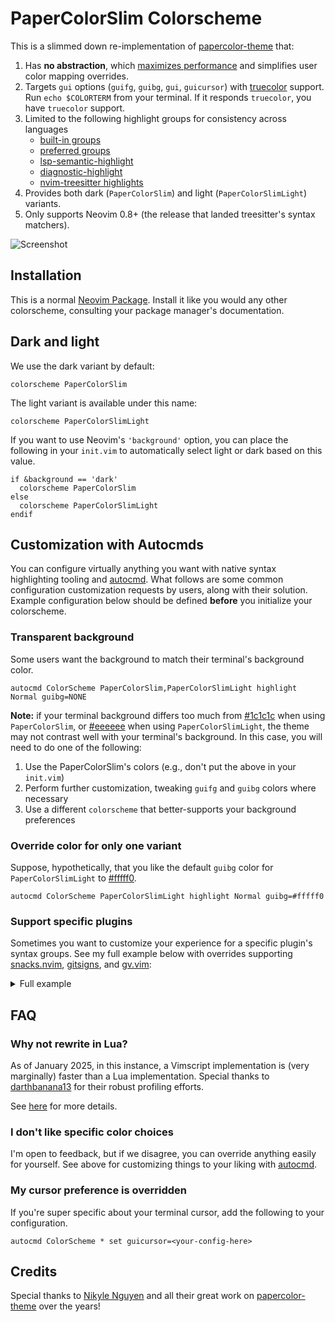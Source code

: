 # PaperColorSlim Colorscheme

This is a slimmed down re-implementation of [papercolor-theme] that:

1. Has **no abstraction**, which [maximizes performance] and simplifies user color mapping overrides.
2. Targets `gui` options (`guifg`, `guibg`, `gui`, `guicursor`) with [truecolor] support. Run `echo $COLORTERM` from your terminal. If it responds `truecolor`, you have `truecolor` support.
3. Limited to the following highlight groups for consistency across languages
   - [built-in groups]
   - [preferred groups]
   - [lsp-semantic-highlight]
   - [diagnostic-highlight]
   - [nvim-treesitter highlights]
4. Provides both dark (`PaperColorSlim`) and light (`PaperColorSlimLight`) variants.
5. Only supports Neovim 0.8+ (the release that landed treesitter's syntax matchers).

![Screenshot](./img/screenshot.png)

## Installation

This is a normal [Neovim Package]. Install it like you would any other colorscheme, consulting your package manager's documentation.

## Dark and light

We use the dark variant by default:

```vim
colorscheme PaperColorSlim
```

The light variant is available under this name:

```vim
colorscheme PaperColorSlimLight
```

If you want to use Neovim's `'background'` option, you can place the following in your `init.vim` to automatically select light or dark based on this value.

```vim
if &background == 'dark'
  colorscheme PaperColorSlim
else
  colorscheme PaperColorSlimLight
endif
```

## Customization with Autocmds

You can configure virtually anything you want with native syntax highlighting tooling and [autocmd]. What follows are some common configuration customization requests by users, along with their solution. Example configuration below should be defined **before** you initialize your colorscheme.

### Transparent background

Some users want the background to match their terminal's background color.

```vim
autocmd ColorScheme PaperColorSlim,PaperColorSlimLight highlight Normal guibg=NONE
```

**Note:** if your terminal background differs too much from [#1c1c1c](https://www.color-hex.com/color/1c1c1c) when using `PaperColorSlim`, or [#eeeeee](https://www.color-hex.com/color/eeeeee) when using `PaperColorSlimLight`, the theme may not contrast well with your terminal's background. In this case, you will need to do one of the following:

1. Use the PaperColorSlim's colors (e.g., don't put the above in your `init.vim`)
2. Perform further customization, tweaking `guifg` and `guibg` colors where necessary
3. Use a different `colorscheme` that better-supports your background preferences

### Override color for only one variant

Suppose, hypothetically, that you like the default `guibg` color for `PaperColorSlimLight` to [#fffff0](https://www.color-hex.com/color/fffff0).

```vim
autocmd ColorScheme PaperColorSlimLight highlight Normal guibg=#fffff0
```

### Support specific plugins

Sometimes you want to customize your experience for a specific plugin's syntax groups. See my full example below with overrides supporting [snacks.nvim], [gitsigns], and [gv.vim]:

<details>
<summary>Full example</summary>
<br>

```vim
function s:papercolor_slim_linking()
  highlight link @aicomment DiagnosticInfo
  highlight link SnacksPicker Normal
  highlight link SnacksPickerBorder Normal
  highlight link SnacksPickerInputBorder Normal
  highlight link SnacksPickerPathHidden SnacksPickerFile
  highlight link SnacksPickerPathIgnored SnacksPickerFile
  highlight link SnacksPickerListCursorLine CursorLine
  highlight link diffAdded DiffAdd
  highlight link diffRemoved DiffDelete

  " Regular Git signs
  highlight link GitSignsAdd          DiffAdd
  highlight link GitSignsChange       DiffChange
  highlight link GitSignsDelete       DiffDelete
  highlight link GitSignsChangedelete GitSignsChange
  highlight link GitSignsTopdelete    GitSignsDelete
  highlight link GitSignsUntracked    GitSignsAdd

  " Number column highlights
  highlight link GitSignsAddNr          DiffAdd
  highlight link GitSignsChangeNr       DiffChange
  highlight link GitSignsDeleteNr       DiffDelete
  highlight link GitSignsChangedeleteNr GitSignsChangeNr
  highlight link GitSignsTopdeleteNr    GitSignsDeleteNr
  highlight link GitSignsUntrackedNr    GitSignsAddNr

  " Line highlights
  highlight link GitSignsAddLn          DiffAdd
  highlight link GitSignsChangeLn       DiffChange
  highlight link GitSignsChangedeleteLn GitSignsChangeLn
  highlight link GitSignsUntrackedLn    GitSignsAddLn

  " Cursor line highlights
  highlight link GitSignsAddCul          GitSignsAdd
  highlight link GitSignsChangeCul       GitSignsChange
  highlight link GitSignsDeleteCul       GitSignsDelete
  highlight link GitSignsChangedeleteCul GitSignsChangeCul
  highlight link GitSignsTopdeleteCul    GitSignsDeleteCul
  highlight link GitSignsUntrackedCul    GitSignsAddCul

  " Staged Git signs
  highlight link GitSignsStagedAdd          GitSignsAdd
  highlight link GitSignsStagedChange       GitSignsChange
  highlight link GitSignsStagedDelete       GitSignsDelete
  highlight link GitSignsStagedChangedelete GitSignsStagedChange
  highlight link GitSignsStagedTopdelete    GitSignsStagedDelete
  highlight link GitSignsStagedUntracked    GitSignsStagedAdd

  " Staged number column highlights
  highlight link GitSignsStagedAddNr          GitSignsAddNr
  highlight link GitSignsStagedChangeNr       GitSignsChangeNr
  highlight link GitSignsStagedDeleteNr       GitSignsDeleteNr
  highlight link GitSignsStagedChangedeleteNr GitSignsStagedChangeNr
  highlight link GitSignsStagedTopdeleteNr    GitSignsStagedDeleteNr
  highlight link GitSignsStagedUntrackedNr    GitSignsStagedAddNr

  " Staged line highlights
  highlight link GitSignsStagedAddLn          GitSignsAddLn
  highlight link GitSignsStagedChangeLn       GitSignsChangeLn
  highlight link GitSignsStagedChangedeleteLn GitSignsStagedChangeLn
  highlight link GitSignsStagedUntrackedLn    GitSignsStagedAddLn

  " Staged cursor line highlights
  highlight link GitSignsStagedAddCul          GitSignsAddCul
  highlight link GitSignsStagedChangeCul       GitSignsChangeCul
  highlight link GitSignsStagedDeleteCul       GitSignsDeleteCul
  highlight link GitSignsStagedChangedeleteCul GitSignsStagedChangeCul
  highlight link GitSignsStagedTopdeleteCul    GitSignsStagedDeleteCul
  highlight link GitSignsStagedUntrackedCul    GitSignsStagedAddCul

  " Preview highlights
  highlight link GitSignsAddPreview      DiffAdd
  highlight link GitSignsDeletePreview   DiffDelete
  highlight link GitSignsCurrentLineBlame NonText

  " Inline highlights (using your custom links)
  highlight link GitSignsAddInline       GitSignsAdd
  highlight link GitSignsChangeInline    GitSignsChange
  highlight link GitSignsDeleteInline    GitSignsDelete
  highlight link GitSignsAddLnInline     GitSignsAddInline
  highlight link GitSignsChangeLnInline  GitSignsChangeInline
  highlight link GitSignsDeleteLnInline  GitSignsDeleteInline

  " Virtual line highlights
  highlight link GitSignsDeleteVirtLn       DiffDelete
  highlight link GitSignsDeleteVirtLnInLine GitSignsDeleteLnInline
  highlight link GitSignsVirtLnum           GitSignsDeleteVirtLn
endfunction

augroup colorscheme_overrides_custom
  autocmd!
  autocmd ColorScheme PaperColorSlim,PaperColorSlimLight call s:papercolor_slim_linking()
  autocmd TextYankPost * silent! lua vim.highlight.on_yank({higroup="VisualNOS", timeout=200})
augroup end
```

</details>

## FAQ

### Why not rewrite in Lua?

As of January 2025, in this instance, a Vimscript implementation is (very marginally) faster than a Lua implementation. Special thanks to [darthbanana13] for their robust profiling efforts.

See [here](https://github.com/pappasam/papercolor-theme-slim/issues/8) for more details.

### I don't like specific color choices

I'm open to feedback, but if we disagree, you can override anything easily for yourself. See above for customizing things to your liking with [autocmd].

### My cursor preference is overridden

If you're super specific about your terminal cursor, add the following to your configuration.

```vim
autocmd ColorScheme * set guicursor=<your-config-here>
```

## Credits

Special thanks to [Nikyle Nguyen] and all their great work on [papercolor-theme] over the years!

[Neovim Package]: https://neovim.io/doc/user/usr_05.html#_adding-a-package
[Nikyle Nguyen]: https://github.com/NLKNguyen
[built-in groups]: https://neovim.io/doc/user/syntax.html#highlight-default
[darthbanana13]: https://github.com/darthbanana13
[diagnostic-highlight]: https://neovim.io/doc/user/diagnostic.html#_highlights
[gitsigns]: https://github.com/lewis6991/gitsigns.nvim
[gv.vim]: https://github.com/junegunn/gv.vim
[lsp-semantic-highlight]: https://neovim.io/doc/user/lsp.html#_lsp-semantic-highlights
[maximizes performance]: https://www.reddit.com/r/vim/comments/gc05k1/why_are_colorschemes_so_slow_to_load/
[nvim-treesitter highlights]: https://github.com/nvim-treesitter/nvim-treesitter/blob/master/CONTRIBUTING.md#highlights
[nvim-treesitter]: https://github.com/nvim-treesitter/nvim-treesitter
[papercolor-theme]: https://github.com/NLKNguyen/papercolor-theme
[preferred groups]: https://neovim.io/doc/user/syntax.html#group-name
[snacks.nvim]: https://github.com/folke/snacks.nvim
[truecolor]: https://gist.github.com/sindresorhus/bed863fb8bedf023b833c88c322e44f9
[autocmd]: https://neovim.io/doc/user/autocmd.html
